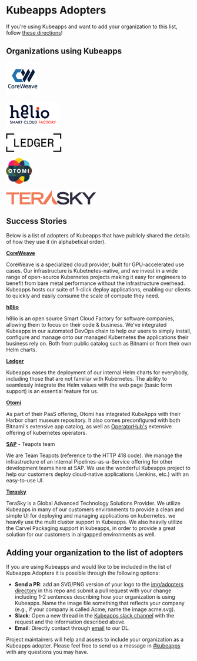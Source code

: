 # Kubeapps Adopters

If you're using Kubeapps and want to add your organization to this list, follow [these directions](#adding-your-organization-to-the-list-of-adopters)!

## Organizations using Kubeapps

<a href="https://www.coreweave.com/" border="0" target="_blank"><img alt="CoreWeave" src="./site/content/docs/latest/img/adopters/coreweave.svg" height="90" style="background-color: #FFF;"></a>

<a href="https://h8l.io/" border="0" target="_blank"><img alt="h8lio" src="./site/content/docs/latest/img/adopters/h8lio.svg" height="70" style="background-color: #FFF;"></a>

<a href="https://www.ledger.com/" border="0" target="_blank"><img alt="Ledger" src="./site/content/docs/latest/img/adopters/ledger.svg" height="50" style="background-color: #FFF;"></a>

<a href="https://otomi.io/" border="0" target="_blank"><img alt="Otomi" src="./site/content/docs/latest/img/adopters/otomi.svg" height="70" style="background-color: #FFF;"></a>

<a href="https://www.terasky.com/" border="0" target="_blank"><img alt="Terasky" src="./site/content/docs/latest/img/adopters/terasky.svg" height="40" style="background-color: #FFF;"></a>

## Success Stories

Below is a list of adopters of Kubeapps that have publicly shared the details of how they use it (in alphabetical order).

**[CoreWeave](https://www.coreweave.com/)**

CoreWeave is a specialized cloud provider, built for GPU-accelerated use cases. Our infrastructure is Kubetnetes-native, and we invest in a wide range of open-source Kubernetes projects making it easy for engineers to benefit from bare metal performance without the infrastructure overhead. Kubeapps hosts our suite of 1-click deploy applications, enabling our clients to quickly and easily consume the scale of compute they need.

**[h8lio](https://h8l.io/)**

h8lio is an open source Smart Cloud Factory for software companies, allowing them to focus on their code & business. We've integrated Kubeapps in our automated DevOps chain to help our users to simply install, configure and manage onto our managed Kubernetes the applications their business rely on. Both from public catalog such as Bitnami or from their own Helm charts.

**[Ledger](https://www.ledger.com/)**

Kubeapps eases the deployment of our internal Helm charts for everybody, including those that are not familiar with Kubernetes. The ability to seamlessly integrate the Helm values with the web page (basic form support) is an essential feature for us.

**[Otomi](https://otomi.io/)**

As part of their PaaS offering, Otomi has integrated KubeApps with their Harbor chart museum repository. It also comes preconfigured with both Bitnami's extensive app catalog, as well as [OperatorHub's](https://operatorhub.io) extensive offering of kubernetes operators.

**[SAP](https://www.sap.com/)** - Teapots team

We are Team Teapots (reference to the HTTP 418 code). We manage the infrastructure of an internal Pipelines-as-a-Service offering for other development teams here at SAP. We use the wonderful Kubeapps project to help our customers deploy cloud-native applications (Jenkins, etc.) with an easy-to-use UI.

**[Terasky](https://www.terasky.com/)**

TeraSky is a Global Advanced Technology Solutions Provider. We utilize Kubeapps in many of our customers environments to provide a clean and simple UI for deploying and managing applications on kubernetes. we heavily use the multi cluster support in Kubeapps. We also heavily utilize the Carvel Packaging support in kubeapps, in order to provide a great solution for our customers in airgapped environments as well.

## Adding your organization to the list of adopters

If you are using Kubeapps and would like to be included in the list of Kubeapps Adopters it is possible through the following options:

- **Send a PR**: add an SVG/PNG version of your logo to the [img/adopters directory](./site/content/docs/latest/img/adopters/) in this repo and submit a pull request with your change including 1-2 sentences describing how your organization is using Kubeapps. Name the image file something that reflects your company (e.g., if your company is called Acme, name the image acme.svg).
- **Slack**: Open a new thread in the [Kubeapps slack channel](https://kubernetes.slack.com/messages/kubeapps) with the request and the information described above.
- **Email**: Directly contact through [email](mailto:tanzu-kubeapps-team@vmware.com) to our DL.

Project maintainers will help and assess to include your organization as a Kubeapps adopter. Please feel free to send us a message in [#kubeapps](https://kubernetes.slack.com/messages/kubeapps) with any questions you may have.
